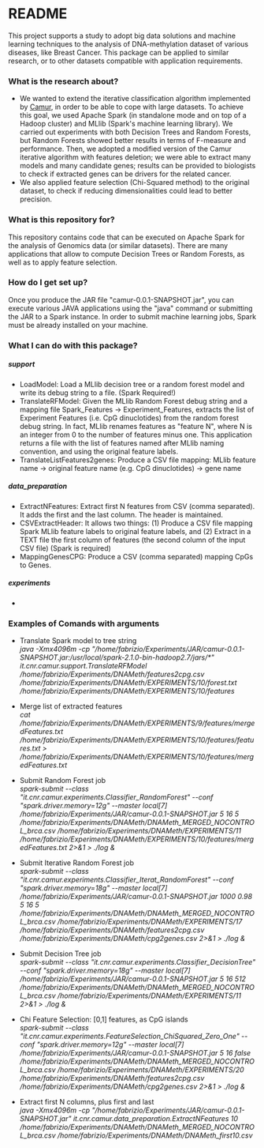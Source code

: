 # README #

This project supports a study to adopt big data solutions and machine learning techniques to the analysis of DNA-methylation dataset of various diseases, like Breast Cancer. This package can be applied to similar research, or to other datasets compatible with application requirements.
  
### What is the research about? ###
* We wanted to extend the iterative classification algorithm implemented by [Camur](http://dmb.iasi.cnr.it/camur.php), in order to be able to cope with large datasets. To achieve this goal, we used Apache Spark (in standalone mode and on top of a Hadoop cluster) and MLlib (Spark's machine learning library). We carried out experiments with both Decision Trees and Random Forests, but Random Forests showed better results in terms of F-measure and performance. Then, we adopted a modified version of the Camur iterative algorithm with features deletion; we were able to extract many models and many candidate genes; results can be provided to biologists to check if extracted genes can be drivers for the related cancer.  
* We also applied feature selection (Chi-Squared method) to the original dataset, to check if reducing dimensionalities could lead to better precision. 

### What is this repository for? ###

This repository contains code that can be executed on Apache Spark for the analysis of Genomics data (or similar datasets). There are many applications that allow to compute Decision Trees or Random Forests, as well as to apply feature selection.

### How do I get set up? ###

Once you produce the JAR file "camur-0.0.1-SNAPSHOT.jar", you can execute various JAVA applications using the "java" command or submitting the JAR to a Spark instance. In order to submit machine learning jobs, Spark must be already installed on your machine.

### What I can do with this package? ###

##### support
* LoadModel: Load a MLlib decision tree or a random forest model and write its debug string to a file. (Spark Required!)
* TranslateRFModel: Given the MLlib Random Forest debug string and a mapping file Spark_Features -> Experiment_Features, extracts the list of Experiment Features (i.e. CpG dinuclotides) from the random forest debug string. In fact, MLlib renames features as "feature N", where N is an integer from 0 to the number of features minus one. This application returns a file with the list of features named after MLlib naming convention, and using the original feature labels.
* TranslateListFeatures2genes: Produce a CSV file mapping: MLlib feature name -> original feature name (e.g. CpG dinuclotides) -> gene name

##### data_preparation
* ExtractNFeatures: Extract first N features from CSV (comma separated). It adds the first and the last column. The header is maintained.
* CSVExtractHeader: It allows two things: (1) Produce a CSV file mapping Spark MLlib feature labels to original feature labels, and (2) Extract in a TEXT file the first column of features (the second column of the input CSV file) (Spark is required)
* MappingGenesCPG: Produce a CSV (comma separated) mapping CpGs to Genes.

##### experiments
* 

### Examples of Comands with arguments ###

* Translate Spark model to tree string  
*java -Xmx4096m -cp "/home/fabrizio/Experiments/JAR/camur-0.0.1-SNAPSHOT.jar:/usr/local/spark-2.1.0-bin-hadoop2.7/jars/\*" it.cnr.camur.support.TranslateRFModel /home/fabrizio/Experiments/DNAMeth/features2cpg.csv /home/fabrizio/Experiments/DNAMeth/EXPERIMENTS/10/forest.txt /home/fabrizio/Experiments/DNAMeth/EXPERIMENTS/10/features*

* Merge list of extracted features  
*cat /home/fabrizio/Experiments/DNAMeth/EXPERIMENTS/9/features/mergedFeatures.txt /home/fabrizio/Experiments/DNAMeth/EXPERIMENTS/10/features/features.txt > /home/fabrizio/Experiments/DNAMeth/EXPERIMENTS/10/features/mergedFeatures.txt*

* Submit Random Forest job  
*spark-submit --class "it.cnr.camur.experiments.Classifier_RandomForest" --conf "spark.driver.memory=12g" --master local[7] /home/fabrizio/Experiments/JAR/camur-0.0.1-SNAPSHOT.jar 5 16 5 /home/fabrizio/Experiments/DNAMeth/DNAMeth_MERGED_NOCONTROL_brca.csv /home/fabrizio/Experiments/DNAMeth/EXPERIMENTS/11 /home/fabrizio/Experiments/DNAMeth/EXPERIMENTS/10/features/mergedFeatures.txt 2>&1 > ./log &*

* Submit Iterative Random Forest job  
*spark-submit --class "it.cnr.camur.experiments.Classifier_Iterat_RandomForest" --conf "spark.driver.memory=18g" --master local[7] /home/fabrizio/Experiments/JAR/camur-0.0.1-SNAPSHOT.jar 1000 0.98 5 16 5 /home/fabrizio/Experiments/DNAMeth/DNAMeth_MERGED_NOCONTROL_brca.csv /home/fabrizio/Experiments/DNAMeth/EXPERIMENTS/17 /home/fabrizio/Experiments/DNAMeth/features2cpg.csv /home/fabrizio/Experiments/DNAMeth/cpg2genes.csv 2>&1 > ./log &*

* Submit Decision Tree job  
*spark-submit --class "it.cnr.camur.experiments.Classifier_DecisionTree" --conf "spark.driver.memory=18g" --master local[7] /home/fabrizio/Experiments/JAR/camur-0.0.1-SNAPSHOT.jar 5 16 512 /home/fabrizio/Experiments/DNAMeth/DNAMeth_MERGED_NOCONTROL_brca.csv /home/fabrizio/Experiments/DNAMeth/EXPERIMENTS/11 2>&1 > ./log &*

* Chi Feature Selection: [0,1] features, as CpG islands  
*spark-submit --class "it.cnr.camur.experiments.FeatureSelection_ChiSquared_Zero_One" --conf "spark.driver.memory=12g" --master local[7] /home/fabrizio/Experiments/JAR/camur-0.0.1-SNAPSHOT.jar 5 16 false /home/fabrizio/Experiments/DNAMeth/DNAMeth_MERGED_NOCONTROL_brca.csv /home/fabrizio/Experiments/DNAMeth/EXPERIMENTS/20 /home/fabrizio/Experiments/DNAMeth/features2cpg.csv /home/fabrizio/Experiments/DNAMeth/cpg2genes.csv 2>&1 > ./log &*

* Extract first N columns, plus first and last  
*java -Xmx4096m -cp "/home/fabrizio/Experiments/JAR/camur-0.0.1-SNAPSHOT.jar" it.cnr.camur.data_preparation.ExtractNFeatures 10 /home/fabrizio/Experiments/DNAMeth/DNAMeth_MERGED_NOCONTROL_brca.csv /home/fabrizio/Experiments/DNAMeth/DNAMeth_first10.csv*